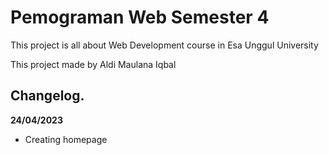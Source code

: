 # Pemograman Web Semester 4
This project is all about Web Development course in Esa Unggul University

This project made by Aldi Maulana Iqbal

## Changelog.
**24/04/2023**
* Creating homepage
